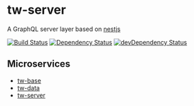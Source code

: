 # tw-server

A GraphQL server layer based on [nestjs](https://github.com/nestjs/nest)

[![Build Status](https://img.shields.io/circleci/project/github/adriancarriger/tw-server/develop.svg?maxAge=60)](https://circleci.com/gh/adriancarriger/tw-server)
[![Dependency Status](https://img.shields.io/david/adriancarriger/tw-server/develop.svg?maxAge=60)](https://david-dm.org/adriancarriger/tw-server)
[![devDependency Status](https://img.shields.io/david/dev/adriancarriger/tw-server/develop.svg?maxAge=60)](https://david-dm.org/adriancarriger/tw-server?type=dev)

## Microservices

- [tw-base](https://github.com/adriancarriger/tw-base)
- [tw-data](https://github.com/adriancarriger/tw-data)
- [tw-server](https://github.com/adriancarriger/tw-server)
